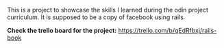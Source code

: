 This is a project to showcase the skills I learned during the odin project curriculum. It  is supposed to be a copy of facebook using rails.


**Check the trello board for the project:**
https://trello.com/b/qEdRfbxj/rails-book